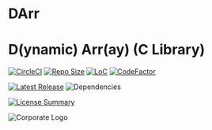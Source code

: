 # DArr
D(ynamic) Arr(ay) (C Library)
==========

[![CircleCI](https://img.shields.io/circleci/build/github/InnovAnon-Inc/DArr?color=%23FF1100&logo=InnovAnon%2C%20Inc.&logoColor=%23FF1133&style=plastic)](https://circleci.com/gh/InnovAnon-Inc/DArr)
[![Repo Size](https://img.shields.io/github/repo-size/InnovAnon-Inc/DArr?color=%23FF1100&logo=InnovAnon%2C%20Inc.&logoColor=%23FF1133&style=plastic)](https://github.com/InnovAnon-Inc/DArr)
[![LoC](https://tokei.rs/b1/github/InnovAnon-Inc/DArr?category=code)](https://github.com/InnovAnon-Inc/DArr)
[![CodeFactor](https://www.codefactor.io/repository/github/InnovAnon-Inc/DArr/badge)](https://www.codefactor.io/repository/github/InnovAnon-Inc/DArr)

[![Latest Release](https://img.shields.io/github/commits-since/InnovAnon-Inc/DArr/latest?color=%23FF1100&include_prereleases&logo=InnovAnon%2C%20Inc.&logoColor=%23FF1133&style=plastic)](https://github.com/InnovAnon-Inc/DArr/releases/latest)
![Dependencies](https://img.shields.io/librariesio/github/InnovAnon-Inc/DArr?color=%23FF1100&style=plastic)

[![License Summary](https://img.shields.io/github/license/InnovAnon-Inc/DArr?color=%23FF1100&label=Free%20Code%20for%20a%20Free%20World%21&logo=InnovAnon%2C%20Inc.&logoColor=%23FF1133&style=plastic)](https://tldrlegal.com/license/unlicense#summary)

![Corporate Logo](https://i.imgur.com/UD8y4Is.gif)

